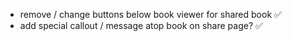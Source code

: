 - remove / change buttons below book viewer for shared book ✅
- add special callout / message atop book on share page? ✅
